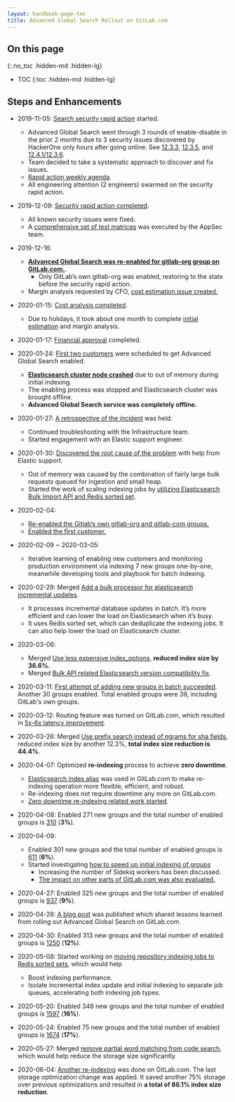 ```yaml
---
layout: handbook-page-toc
title: Advanced Global Search Rollout on GitLab.com
---
```


## On this page
{:.no_toc .hidden-md .hidden-lg}

- TOC
{:toc .hidden-md .hidden-lg}

## Steps and Enhancements

- 2019-11-05: [Search security rapid action](https://gitlab.com/gitlab-org/gitlab/-/issues/35705) started.
  - Advanced Global Search went through 3 rounds of enable-disable in the prior 2 months due to 3 security issues discovered by HackerOne only hours after going online. See [12.3.3](https://about.gitlab.com/blog/2019/10/02/security-release-gitlab-12-dot-3-dot-3-released/), [12.3.5](https://about.gitlab.com/blog/2019/10/07/security-release-gitlab-12-dot-3-dot-5-released/), and [12.4.1/12.3.6](https://about.gitlab.com/blog/2019/10/30/security-release-gitlab-12-dot-4-dot-1-released/).
  - Team decided to take a systematic approach to discover and fix issues.
  - [Rapid action weekly agenda](https://docs.google.com/document/d/1PW4x814ItUcgcsz9e6jCu1cTrOeB7zHSjANBiviH6ho/edit#heading=h.mjyv33y6vsrg).
  - All engineering attention (2 engineers) swarmed on the security rapid action.

- 2019-12-09: [Security rapid action completed](https://gitlab.com/gitlab-org/gitlab/-/issues/35705#note_258417259).
  - All known security issues were fixed.
  - A [comprehensive set of test matrices](https://docs.google.com/spreadsheets/d/170VAL071pARoYuhiSAgs6_YSTBRZvATkYiE3mQy9FeE/edit#gid=0) was executed by the AppSec team.

- 2019-12-16:
  - __[Advanced Global Search was re-enabled for gitlab-org group on GitLab.com.](https://gitlab.com/gitlab-com/gl-infra/production/-/issues/1461)__.
    - Only GitLab’s own gitlab-org was enabled, restoring to the state before the security rapid action.
  - Margin analysis requested by CFO, [cost estimation issue created.](https://gitlab.com/gitlab-org/gitlab/-/issues/118571)

- 2020-01-15: [Cost analysis completed](https://gitlab.com/gitlab-org/gitlab/-/issues/118571#note_272165771).
  - Due to holidays, it took about one month to complete [initial estimation](https://gitlab.com/gitlab-org/gitlab/-/issues/118571#note_268219220) and margin analysis.

- 2020-01-17: [Financial approval](https://gitlab.com/gitlab-org/gitlab/-/issues/196973#note_272881031) completed.

- 2020-01-24: [First two customers](https://gitlab.com/gitlab-com/gl-infra/production/-/issues/1591) were scheduled to get Advanced Global Search enabled.
  - __[Elasticsearch cluster node crashed](https://gitlab.com/gitlab-com/gl-infra/production/-/issues/1591#note_277584126)__ due to out of memory during initial indexing.
  - The enabling process was stopped and Elasticsearch cluster was brought offline.
  - __Advanced Global Search service was completely offline.__

- 2020-01-27: [A retrospective of the incident](https://gitlab.com/gitlab-org/search-team/team-tasks/-/issues/8) was held.
  - Continued troubleshooting with the Infrastructure team.
  - Started engagement with an Elastic support engineer.

- 2020-01-30: [Discovered the root cause of the problem](https://gitlab.com/gitlab-org/gitlab/-/issues/199887) with help from Elastic support.
  - Out of memory was caused by the combination of fairly large bulk requests queued for ingestion and small heap.
  - Started the work of scaling indexing jobs by [utilizing Elasticsearch Bulk Import API and Redis sorted set](https://gitlab.com/gitlab-org/gitlab/-/issues/34086).

- 2020-02-04:
  - [Re-enabled the Gitlab’s own gitlab-org and gitlab-com groups.](https://gitlab.com/gitlab-com/gl-infra/production/-/issues/1608)
  - [Enabled the first customer.](https://gitlab.com/gitlab-com/gl-infra/production/-/issues/1626)

- 2020-02-09 ~ 2020-03-05:
  - Iterative learning of enabling new customers and monitoring production environment via indexing 7 new groups one-by-one, meanwhile developing tools and playbook for batch indexing.

- 2020-02-29: Merged [Add a bulk processor for elasticsearch incremental updates](https://gitlab.com/gitlab-org/gitlab/-/merge_requests/24298).
  - It processes incremental database updates in batch. It’s more efficient and can lower the load on Elasticsearch when it’s busy.
  - It uses Redis sorted set, which can deduplicate the indexing jobs. It can also help lower the load on Elasticsearch cluster.

- 2020-03-06:
  - Merged [Use less expensive index_options](https://gitlab.com/gitlab-org/gitlab/-/merge_requests/25992), __reduced index size by 36.6%.__
  - Merged [Bulk API related Elasticsearch version compatibility fix](https://gitlab.com/gitlab-org/gitlab/-/merge_requests/26639).

- 2020-03-11: [First attempt of adding new groups in batch succeeded](https://gitlab.com/gitlab-com/gl-infra/production/-/issues/1724). Another 30 groups enabled. Total enabled groups were 39, including GitLab's own groups.

- 2020-03-12: Routing feature was turned on GitLab.com, which resulted in [5x-6x latency improvement](https://gitlab.com/gitlab-org/gitlab/-/issues/196838#note_303927892).

- 2020-03-26: Merged [Use prefix search instead of ngrams for sha fields](https://gitlab.com/gitlab-org/gitlab/-/merge_requests/27597), reduced index size by another 12.3%, __total index size reduction is 44.4%__.

- 2020-04-07: Optimized __re-indexing__ process to achieve __zero downtime__.
  - [Elasticsearch index alias](https://gitlab.com/gitlab-com/gl-infra/production/-/issues/1907) was used in GitLab.com to make re-indexing operation more flexible, efficient, and robust.
  - Re-indexing does not require downtime any more on GitLab.com.
  - [Zero downtime re-indexing related work started](https://gitlab.com/groups/gitlab-org/-/epics/2752).

- 2020-04-08: Enabled 271 new groups and the total number of enabled groups is [310](https://gitlab.com/gitlab-com/gl-infra/production/-/issues/1788) (__3%__).

- 2020-04-09:
  - Enabled 301 new groups and the total number of enabled groups is [611](https://gitlab.com/gitlab-com/gl-infra/production/-/issues/1925) (__6%__).
  - Started investigating [how to speed up initial indexing of groups](https://gitlab.com/gitlab-org/gitlab/-/issues/214280)
    - Increasing the number of Sidekiq workers has been discussed.
    - [The impact on other parts of GitLab.com was also evaluated.](https://gitlab.com/gitlab-com/gl-infra/scalability/-/issues/377)

- 2020-04-27: Enabled 325 new groups and the total number of enabled groups is [937](https://gitlab.com/gitlab-com/gl-infra/production/-/issues/1977) (__9%__).

- 2020-04-28: [A blog post](https://about.gitlab.com/blog/2020/04/28/elasticsearch-update/) was published which shared lessons learned from rolling out Advanced Global Search on GitLab.com.

- 2020-04-30: Enabled 313 new groups and the total number of enabled groups is [1250](https://gitlab.com/gitlab-com/gl-infra/production/-/issues/2012) (__12%__).

- 2020-05-08: Started working on [moving repository indexing jobs to Redis sorted sets](https://gitlab.com/gitlab-org/gitlab/-/issues/205178), which would help
  - Boost indexing performance.
  - Isolate incremental index update and initial indexing to separate job queues, accelerating both indexing job types.

- 2020-05-20: Enabled 348 new groups and the total number of enabled groups is [1597](https://gitlab.com/gitlab-com/gl-infra/production/-/issues/2168) (__16%__).

- 2020-05-24: Enabled 75 new groups and the total number of enabled groups is [1674](https://gitlab.com/gitlab-com/gl-infra/production/-/issues/2185) (__17%__).

- 2020-05-27: Merged [remove partial word matching from code search](https://gitlab.com/gitlab-org/gitlab/-/merge_requests/32771), which would help reduce the storage size significantly.

- 2020-06-04: [Another re-indexing](https://gitlab.com/gitlab-com/gl-infra/production/-/issues/2213) was done on GitLab.com. The last storage optimization change was applied. It saved another 75% storage over previous optimizations and resulted in __a total of 86.1% index size reduction__.
